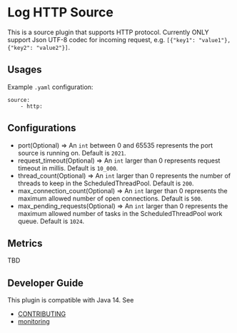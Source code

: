 # Log HTTP Source

This is a source plugin that supports HTTP protocol. Currently ONLY support Json UTF-8 codec for incoming request, e.g. 
`[{"key1": "value1"}, {"key2": "value2"}]`.


## Usages
Example `.yaml` configuration:
```
source:
    - http:
```

## Configurations

* port(Optional) => An `int` between 0 and 65535 represents the port source is running on. Default is ```2021```.
* request_timeout(Optional) => An `int` larger than 0 represents request timeout in millis. Default is ```10_000```. 
* thread_count(Optional) => An `int` larger than 0 represents the number of threads to keep in the ScheduledThreadPool. Default is `200`.
* max_connection_count(Optional) => An `int` larger than 0 represents the maximum allowed number of open connections. Default is `500`.
* max_pending_requests(Optional) => An `int` larger than 0 represents the maximum allowed number of tasks in the ScheduledThreadPool work queue. Default is `1024`.

## Metrics

TBD

## Developer Guide
This plugin is compatible with Java 14. See 
- [CONTRIBUTING](https://github.com/opensearch-project/data-prepper/blob/main/CONTRIBUTING.md) 
- [monitoring](https://github.com/opensearch-project/data-prepper/blob/main/docs/monitoring.md)
